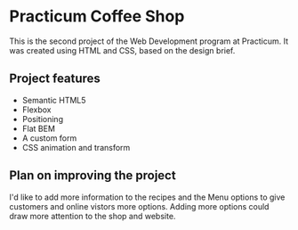 # Practicum Coffee Shop

This is the second project of the Web Development program at Practicum. It was created using HTML and CSS, based on the design brief.

## Project features

- Semantic HTML5
- Flexbox
- Positioning
- Flat BEM
- A custom form
- CSS animation and transform

## Plan on improving the project

I'd like to add more information to the recipes and the Menu options to give customers and online vistors more options. Adding more options could draw more attention to the shop and website.

